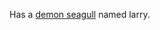 Has a [demon seagull](https://cdn.discordapp.com/attachments/1031763257943400550/1062234563998384208/output.jpg) named larry.